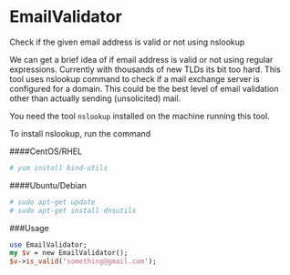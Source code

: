 EmailValidator
==============

Check if the given email address is valid or not using nslookup

We can get a brief idea of if email address is valid or not using regular expressions. Currently with thousands of new TLDs its bit too hard. This tool uses nslookup command to check if a mail exchange server is configured for a domain. This could be the best level of email validation other than actually sending (unsolicited) mail.

You need the tool ```nslookup``` installed on the machine running this tool.

To install nslookup, run the command

####CentOS/RHEL
```sh
# yum install bind-utils
```
####Ubuntu/Debian
```sh
# sudo apt-get update
# sudo apt-get install dnsutils

```

###Usage


```perl
use EmailValidator;
my $v = new EmailValidator();
$v->is_valid('something@gmail.com');
```

